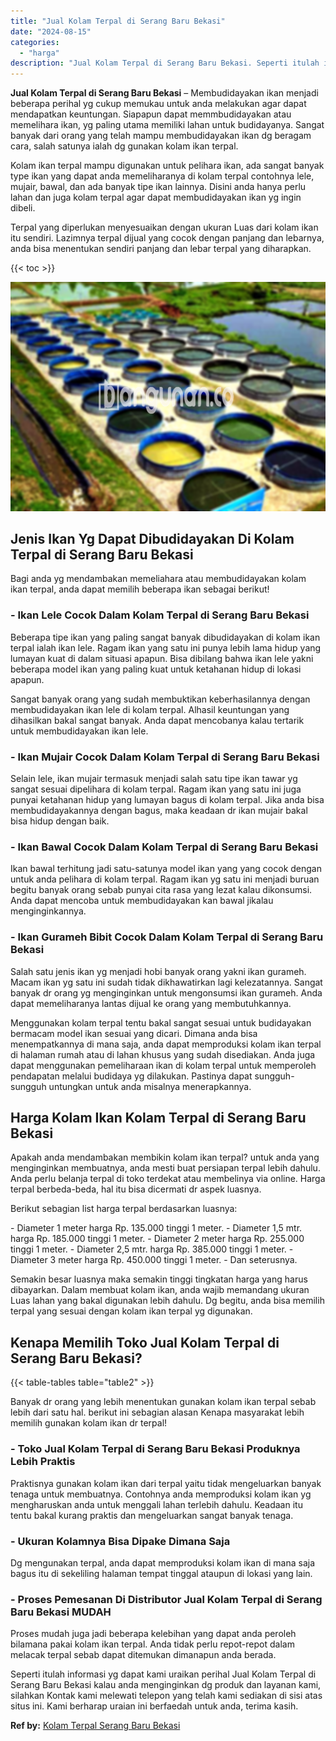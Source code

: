 ```yaml
---
title: "Jual Kolam Terpal di Serang Baru Bekasi"
date: "2024-08-15"
categories: 
  - "harga"
description: "Jual Kolam Terpal di Serang Baru Bekasi. Seperti itulah informasi yg dapat kami uraikan perihal Jual Kolam Terpal di Serang Baru Bekasi kalau anda mengingink..."
---
```


**Jual Kolam Terpal di Serang Baru Bekasi** – Membudidayakan ikan menjadi beberapa perihal yg cukup memukau untuk anda melakukan agar dapat mendapatkan keuntungan. Siapapun dapat memmbudidayakan atau memelihara ikan, yg paling utama memiliki lahan untuk budidayanya. Sangat banyak dari orang yang telah mampu membudidayakan ikan dg beragam cara, salah satunya ialah dg gunakan kolam ikan terpal.

Kolam ikan terpal mampu digunakan untuk pelihara ikan, ada sangat banyak type ikan yang dapat anda memeliharanya di kolam terpal contohnya lele, mujair, bawal, dan ada banyak tipe ikan lainnya. Disini anda hanya perlu lahan dan juga kolam terpal agar dapat membudidayakan ikan yg ingin dibeli.

Terpal yang diperlukan menyesuaikan dengan ukuran Luas dari kolam ikan itu sendiri. Lazimnya terpal dijual yang cocok dengan panjang dan lebarnya, anda bisa menentukan sendiri panjang dan lebar terpal yang diharapkan.

{{< toc >}}

![Jual Kolam Terpal di Serang Baru Bekasi](/images/jual-kolam-terpal-33.png)

## Jenis Ikan Yg Dapat Dibudidayakan Di Kolam Terpal di Serang Baru Bekasi

Bagi anda yg mendambakan memeliahara atau membudidayakan kolam ikan terpal, anda dapat memilih beberapa ikan sebagai berikut!

### \- Ikan Lele Cocok Dalam Kolam Terpal di Serang Baru Bekasi

Beberapa tipe ikan yang paling sangat banyak dibudidayakan di kolam ikan terpal ialah ikan lele. Ragam ikan yang satu ini punya lebih lama hidup yang lumayan kuat di dalam situasi apapun. Bisa dibilang bahwa ikan lele yakni beberapa model ikan yang paling kuat untuk ketahanan hidup di lokasi apapun.

Sangat banyak orang yang sudah membuktikan keberhasilannya dengan membudidayakan ikan lele di kolam terpal. Alhasil keuntungan yang dihasilkan bakal sangat banyak. Anda dapat mencobanya kalau tertarik untuk membudidayakan ikan lele.

### \- Ikan Mujair Cocok Dalam Kolam Terpal di Serang Baru Bekasi

Selain lele, ikan mujair termasuk menjadi salah satu tipe ikan tawar yg sangat sesuai dipelihara di kolam terpal. Ragam ikan yang satu ini juga punyai ketahanan hidup yang lumayan bagus di kolam terpal. Jika anda bisa membudidayakannya dengan bagus, maka keadaan dr ikan mujair bakal bisa hidup dengan baik.

### \- Ikan Bawal Cocok Dalam Kolam Terpal di Serang Baru Bekasi

Ikan bawal terhitung jadi satu-satunya model ikan yang yang cocok dengan untuk anda pelihara di kolam terpal. Ragam ikan yg satu ini menjadi buruan begitu banyak orang sebab punyai cita rasa yang lezat kalau dikonsumsi. Anda dapat mencoba untuk membudidayakan kan bawal jikalau menginginkannya.

### \- Ikan Gurameh Bibit Cocok Dalam Kolam Terpal di Serang Baru Bekasi

Salah satu jenis ikan yg menjadi hobi banyak orang yakni ikan gurameh. Macam ikan yg satu ini sudah tidak dikhawatirkan lagi kelezatannya. Sangat banyak dr orang yg menginginkan untuk mengonsumsi ikan gurameh. Anda dapat memeliharanya lantas dijual ke orang yang membutuhkannya.

Menggunakan kolam terpal tentu bakal sangat sesuai untuk budidayakan bermacam model ikan sesuai yang dicari. Dimana anda bisa menempatkannya di mana saja, anda dapat memproduksi kolam ikan terpal di halaman rumah atau di lahan khusus yang sudah disediakan. Anda juga dapat menggunakan pemeliharaan ikan di kolam terpal untuk memperoleh pendapatan melalui budidaya yg dilakukan. Pastinya dapat sungguh-sungguh untungkan untuk anda misalnya menerapkannya.

## Harga Kolam Ikan Kolam Terpal di Serang Baru Bekasi

Apakah anda mendambakan membikin kolam ikan terpal? untuk anda yang menginginkan membuatnya, anda mesti buat persiapan terpal lebih dahulu. Anda perlu belanja terpal di toko terdekat atau membelinya via online. Harga terpal berbeda-beda, hal itu bisa dicermati dr aspek luasnya.

Berikut sebagian list harga terpal berdasarkan luasnya:

\- Diameter 1 meter harga Rp. 135.000 tinggi 1 meter. - Diameter 1,5 mtr. harga Rp. 185.000 tinggi 1 meter. - Diameter 2 meter harga Rp. 255.000 tinggi 1 meter. - Diameter 2,5 mtr. harga Rp. 385.000 tinggi 1 meter. - Diameter 3 meter harga Rp. 450.000 tinggi 1 meter. - Dan seterusnya.

Semakin besar luasnya maka semakin tinggi tingkatan harga yang harus dibayarkan. Dalam membuat kolam ikan, anda wajib memandang ukuran Luas lahan yang bakal digunakan lebih dahulu. Dg begitu, anda bisa memilih terpal yang sesuai dengan kolam ikan terpal yg digunakan.

## Kenapa Memilih Toko Jual Kolam Terpal di Serang Baru Bekasi?

{{< table-tables table="table2" >}}

Banyak dr orang yang lebih menentukan gunakan kolam ikan terpal sebab lebih dari satu hal. berikut ini sebagian alasan Kenapa masyarakat lebih memilih gunakan kolam ikan dr terpal!

### \- Toko Jual Kolam Terpal di Serang Baru Bekasi Produknya Lebih Praktis

Praktisnya gunakan kolam ikan dari terpal yaitu tidak mengeluarkan banyak tenaga untuk membuatnya. Contohnya anda memproduksi kolam ikan yg mengharuskan anda untuk menggali lahan terlebih dahulu. Keadaan itu tentu bakal kurang praktis dan mengeluarkan sangat banyak tenaga.

### \- Ukuran Kolamnya Bisa Dipake Dimana Saja

Dg mengunakan terpal, anda dapat memproduksi kolam ikan di mana saja bagus itu di sekeliling halaman tempat tinggal ataupun di lokasi yang lain.

### \- Proses Pemesanan Di Distributor Jual Kolam Terpal di Serang Baru Bekasi MUDAH

Proses mudah juga jadi beberapa kelebihan yang dapat anda peroleh bilamana pakai kolam ikan terpal. Anda tidak perlu repot-repot dalam melacak terpal sebab dapat ditemukan dimanapun anda berada.

Seperti itulah informasi yg dapat kami uraikan perihal Jual Kolam Terpal di Serang Baru Bekasi kalau anda menginginkan dg produk dan layanan kami, silahkan Kontak kami melewati telepon yang telah kami sediakan di sisi atas situs ini. Kami berharap uraian ini berfaedah untuk anda, terima kasih.

**Ref by:** [Kolam Terpal Serang Baru Bekasi](https://id.wikipedia.org/wiki/Kolam)

